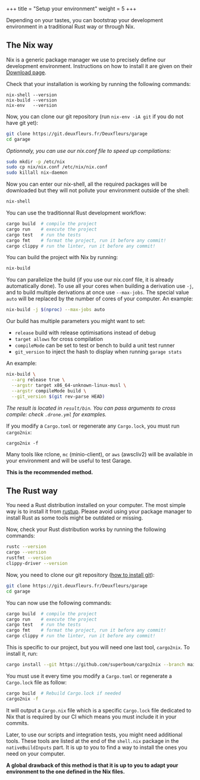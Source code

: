 +++
title = "Setup your environment"
weight = 5
+++

Depending on your tastes, you can bootstrap your development environment in a traditional Rust way or through Nix.

## The Nix way

Nix is a generic package manager we use to precisely define our development environment.
Instructions on how to install it are given on their [Download page](https://nixos.org/download.html).

Check that your installation is working by running the following commands:

```
nix-shell --version
nix-build --version
nix-env   --version
```

Now, you can clone our git repository (run `nix-env -iA git` if you do not have git yet):

```bash
git clone https://git.deuxfleurs.fr/Deuxfleurs/garage
cd garage
```

*Optionnaly, you can use our nix.conf file to speed up compilations:*

```bash
sudo mkdir -p /etc/nix
sudo cp nix/nix.conf /etc/nix/nix.conf
sudo killall nix-daemon
```

Now you can enter our nix-shell, all the required packages will be downloaded but they will not pollute your environment outside of the shell:

```bash
nix-shell
```

You can use the traditionnal Rust development workflow:

```bash
cargo build  # compile the project
cargo run    # execute the project
cargo test   # run the tests
cargo fmt    # format the project, run it before any commit!
cargo clippy # run the linter, run it before any commit!
```

You can build the project with Nix by running:

```bash
nix-build
```

You can parallelize the build (if you use our nix.conf file, it is already automatically done).
To use all your cores when building a derivation use `-j`, and to build multiple derivations at once use `--max-jobs`.
The special value `auto` will be replaced by the number of cores of your computer.
An example:

```bash
nix-build -j $(nproc) --max-jobs auto
```

Our build has multiple parameters you might want to set:
  - `release` build with release optimisations instead of debug
  - `target allows` for cross compilation
  - `compileMode` can be set to test or bench to build a unit test runner
  - `git_version` to inject the hash to display when running `garage stats`

An example:

```bash
nix-build \
  --arg release true \
  --argstr target x86_64-unknown-linux-musl \
  --argstr compileMode build \
  --git_version $(git rev-parse HEAD)
```

*The result is located in `result/bin`. You can pass arguments to cross compile: check `.drone.yml` for examples.*

If you modify a `Cargo.toml` or regenerate any `Cargo.lock`, you must run `cargo2nix`:

```
cargo2nix -f
```

Many tools like rclone, `mc` (minio-client), or `aws` (awscliv2) will be available in your environment and will be useful to test Garage.

**This is the recommended method.**

## The Rust way

You need a Rust distribution installed on your computer.
The most simple way is to install it from [rustup](https://rustup.rs).
Please avoid using your package manager to install Rust as some tools might be outdated or missing.

Now, check your Rust distribution works by running the following commands:

```bash
rustc --version
cargo --version
rustfmt --version
clippy-driver --version
```

Now, you need to clone our git repository ([how to install git](https://git-scm.com/downloads)):

```bash
git clone https://git.deuxfleurs.fr/Deuxfleurs/garage
cd garage
```

You can now use the following commands:

```bash
cargo build  # compile the project
cargo run    # execute the project
cargo test   # run the tests
cargo fmt    # format the project, run it before any commit!
cargo clippy # run the linter, run it before any commit!
```

This is specific to our project, but you will need one last tool, `cargo2nix`.
To install it, run:

```bash
cargo install --git https://github.com/superboum/cargo2nix --branch main cargo2nix
```

You must use it every time you modify a `Cargo.toml` or regenerate a `Cargo.lock` file as follow:

```bash
cargo build  # Rebuild Cargo.lock if needed
cargo2nix -f
```

It will output a `Cargo.nix` file which is a specific `Cargo.lock` file dedicated to Nix that is required by our CI
which means you must include it in your commits.

Later, to use our scripts and integration tests, you might need additional tools.
These tools are listed at the end of the `shell.nix` package in the `nativeBuildInputs` part.
It is up to you to find a way to install the ones you need on your computer.

**A global drawback of this method is that it is up to you to adapt your environment to the one defined in the Nix files.**
